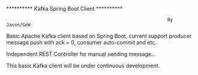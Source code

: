 ********** Kafka Spring Boot Client **********
												
																By Jason/GeW

Basic Apache Kafka client based on Spring Boot, current support producer message push with ack = 0, consumer auto-commit and etc.

Independent REST Controller for manual sending message...

This basic Kafka client will be under continuous development.
